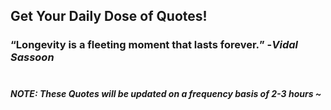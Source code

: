 ## Get Your Daily Dose of Quotes!
### <q>Longevity is a fleeting moment that lasts forever.</q> -<em>Vidal Sassoon</em> <br><br>
##### NOTE: These Quotes will be updated on a frequency basis of 2-3 hours ~
